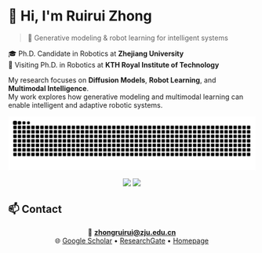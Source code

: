 # 👋 Hi, I'm Ruirui Zhong  
> 🤖 Generative modeling & robot learning for intelligent systems

🎓 Ph.D. Candidate in Robotics at **Zhejiang University**  
🔬 Visiting Ph.D. in Robotics at **KTH Royal Institute of Technology**

My research focuses on **Diffusion Models**, **Robot Learning**, and **Multimodal Intelligence**.  
My work explores how generative modeling and multimodal learning can enable intelligent and adaptive robotic systems.

![](https://raw.githubusercontent.com/Ruirui-Zhong/Ruirui-Zhong/output/github-contribution-grid-snake.svg)

<div align="center">

<img width="43%" src="https://github-readme-stats.vercel.app/api?username=Ruirui-Zhong&title_color=0044cc&text_color=2f2f2f&bg_color=ffffff&icon_color=0044cc&border_color=dddddd&hide_border=false"/>
<img width="49%" src="https://github-readme-stats.vercel.app/api/top-langs?username=Ruirui-Zhong&layout=compact&card_width=500&langs_count=10&title_color=0044cc&text_color=2f2f2f&bg_color=ffffff&border_color=dddddd&hide_border=false"/>

</div>


## 📫 Contact
<div align="center">

📧 **zhongruirui@zju.edu.cn**  
🌐 [Google Scholar](https://scholar.google.com/citations?user=2H06Nd0AAAAJ&hl=zh-CN) • [ResearchGate](https://www.researchgate.net/profile/Ruirui-Zhong-2) • [Homepage](https://ruiruiz.com)

</div>
